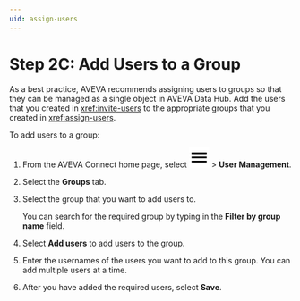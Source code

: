 ```yaml
---
uid: assign-users
---
```


# Step 2C: Add Users to a Group

As a best practice, AVEVA recommends assigning users to groups so that they can be managed as a single object in AVEVA Data Hub. Add the users that you created in <xref:invite-users> to the appropriate groups that you created in <xref:assign-users>.

To add users to a group:

1. From the AVEVA Connect home page, select ![menu](../../../../../_icons/default/menu.svg) > **User Management**.

1. Select the **Groups** tab.

1. Select the group that you want to add users to.

   You can search for the required group by typing in the **Filter by group name** field.

1. Select **Add users** to add users to the group.

1. Enter the usernames of the users you want to add to this group. You can add multiple users at a time.

1. After you have added the required users, select **Save**.

